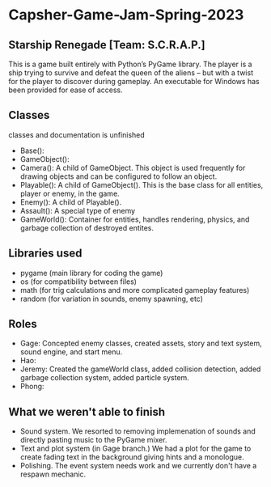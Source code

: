 # Capsher-Game-Jam-Spring-2023  

## Starship Renegade [Team: S.C.R.A.P.]

This is a game built entirely with Python’s PyGame library. The player is a ship trying to survive and defeat the queen of the aliens – but with a twist for the player to discover during gameplay. An executable for Windows has been provided for ease of access.

## Classes
classes and documentation is unfinished
* Base():
* GameObject():
* Camera(): A child of GameObject. This object is used frequently for drawing objects and can be configured to follow an object.
* Playable(): A child of GameObject(). This is the base class for all entities, player or enemy, in the game.
* Enemy(): A child of Playable().
* Assault(): A special type of enemy
* GameWorld(): Container for entities, handles rendering, physics, and garbage collection of destroyed entites. 

## Libraries used
* pygame (main library for coding the game)
* os (for compatibility between files)
* math (for trig calculations and more complicated gameplay features)
* random (for variation in sounds, enemy spawning, etc)

## Roles
* Gage: Concepted enemy classes, created assets, story and text system, sound engine, and start menu.
* Hao: 
* Jeremy: Created the gameWorld class, added collision detection, added garbage collection system, added particle system.
* Phong:

## What we weren't able to finish
* Sound system. We resorted to removing implemenation of sounds and directly pasting music to the PyGame mixer.
* Text and plot system (in Gage branch.) We had a plot for the game to create fading text in the background giving hints and a monologue.
* Polishing. The event system needs work and we currently don't have a respawn mechanic.
